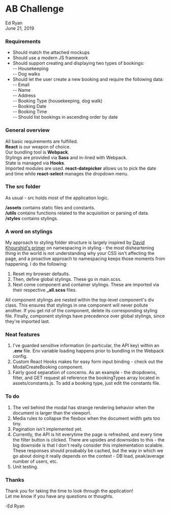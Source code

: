 
# AB Challenge
Ed Ryan  
June 21, 2019

### Requirements

- Should match the attached mockups  
- Should use a modern JS framework  
- Should support creating and displaying two types of bookings:  
-- Housekeeping  
-- Dog walks  
- Should let the user create a new booking and require the following data:  
-- Email  
-- Name  
-- Address  
-- Booking Type (housekeeping, dog walk)  
-- Booking Date  
-- Booking Time  
-- Should list bookings in ascending order by date  

### General overview
All basic requirements are fulfilled.  
**React** is our weapon of choice.  
Our bundling tool is **Webpack**.  
Stylings are provided via **Sass** and in-lined with Webpack.  
State is managed via **Hooks**.  
Imported modules are used. **react-datepicker** allows us to pick the date and time while **react-select** manages the dropdown menu.

### The src folder
As usual - src holds most of the application logic. 

**/assets** contains static files and constants.  
**/utils** contains functions related to the acquisition or parsing of data.  
**/styles** contains stylings.  

### A word on stylings
My approach to styling folder structure is largely inspired by [David Khourshid's primer](https://hugogiraudel.com/2015/06/18/styling-react-components-in-sass/) on namespacing in styling - the most disheartening thing in the world is not understanding why your CSS isn't affecting the page, and a proactive approach to namespacing keeps those moments from happening. I do the following:
1. Reset my browser defaults.
2. Then, define global stylings. These go in main.scss.
3. Next come component and container stylings. These are imported via their respective **_all.scss** files.

All component stylings are nested within the top-level component's div class. This ensures that stylings in one component will never pollute another. If you get rid of the component, delete its corresponding styling file. Finally, component stylings have precedence over global stylings, since they're imported last.


### Neat features
1. I've guarded sensitive information (in particular, the API key) within an **.env** file. Env variable loading happens prior to bundling in the Webpack config.
2. Custom React Hooks makes for easy form input binding - check out the ModalCreateBooking component.
3. Fairly good separation of concerns. As an example - the dropdowns, filter, and GET request all reference the bookingTypes array located in assets/constants.js. To add a booking type, just edit the constants file.
 
### To do
1. The veil behind the modal has strange rendering behavior when the document is larger than the viewport.
2. Media rules to collapse the flexbox when the document width gets too tiny.
3. Pagination isn't implemented yet.
4. Currently, the API is hit everytime the page is refreshed, and every time the filter button is clicked. There are upsides and downsides to this - the big downside is that I don't really consider this implementation scalable. These responses should proabably be cached, but the way in which we go about doing it really depends on the context - DB load, peak/average number of users, etc. 
5. Unit testing.

### Thanks
Thank you for taking the time to look through the application!  
Let me know if you have any questions or thoughts.  
  
-Ed Ryan
